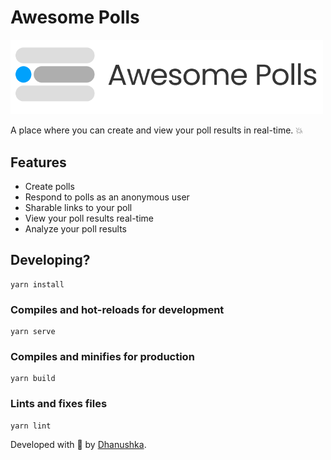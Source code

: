 # Awesome Polls

<img src="https://github.com/dhanushkac/Awesome-Polls/blob/main/src/assets/ap-logo.png" width="500">

A place where you can create and view your poll results in real-time. 💥


## Features

- Create polls
- Respond to polls as an anonymous user
- Sharable links to your poll
- View your poll results real-time
- Analyze your poll results

## Developing?
```
yarn install
```

### Compiles and hot-reloads for development
```
yarn serve
```

### Compiles and minifies for production
```
yarn build
```

### Lints and fixes files
```
yarn lint
```

Developed with 🧡 by [Dhanushka](http://dhanushka.dev/).

